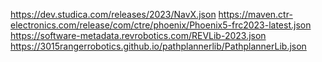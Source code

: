 https://dev.studica.com/releases/2023/NavX.json
https://maven.ctr-electronics.com/release/com/ctre/phoenix/Phoenix5-frc2023-latest.json
https://software-metadata.revrobotics.com/REVLib-2023.json
https://3015rangerrobotics.github.io/pathplannerlib/PathplannerLib.json
